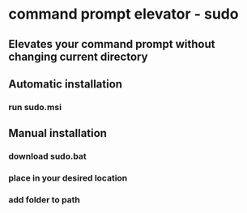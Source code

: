 # command prompt elevator - sudo

## Elevates your command prompt without changing current directory

## Automatic installation
### run sudo.msi

## Manual installation
### download sudo.bat
### place in your desired location
### add folder to path
